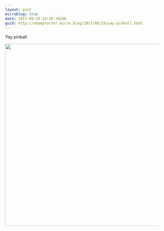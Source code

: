 ```yaml
---
layout: post
microblog: true
date: 2017-08-29 14:20 +0100
guid: http://adamprocter.micro.blog/2017/08/29/yay-pinball.html
---
```

Yay pinball

<img src="http://discursive.adamprocter.co.uk/uploads/2017/ac1eb1dd88.jpg" width="600" height="600" />

